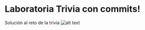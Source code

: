 # Laboratoria Trivia con commits!
Solución al reto de la trivia
![alt text](https://vignette.wikia.nocookie.net/sims/images/4/4a/Carita-feliz-2.jpg/revision/latest?cb=20150615232352&path-prefix=es)